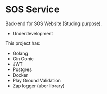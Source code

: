 # SOS Service

Back-end for SOS Website (Studing purpose).

- Underdevelopment

This project has:

- Golang
- Gin Gonic
- JWT
- Postgres
- Docker
- Play Ground Validation
- Zap logger (uber library)